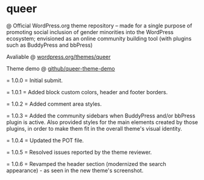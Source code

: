 # queer
@ Official WordPress.org theme repository – made for a single purpose of promoting social inclusion of gender minorities into the WordPress ecosystem; envisioned as an online community building tool (with plugins such as BuddyPress and bbPress)

Avaliable @ [wordpress.org/themes/queer](https://wordpress.org/themes/queer/)

Theme demo @ [github/queer-theme-demo](https://imoptimal.github.io/queer-theme-demo/)

= 1.0.0 =
Initial submit.

= 1.0.1 =
Added block custom colors, header and footer borders.

= 1.0.2 =
Added comment area styles.

= 1.0.3 =
Added the community sidebars when BuddyPress and/or bbPress plugin is active. Also provided styles for the main elements created by those plugins, in order to make them fit in the overall theme's visual identity.

= 1.0.4 =
Updated the POT file.

= 1.0.5 =
Resolved issues reported by the theme reviewer.

= 1.0.6 =
Revamped the header section (modernized the search appearance) - as seen in the new theme's screenshot.
